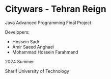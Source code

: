 # Citywars - Tehran Reign

Java Advanced Programming Final Project

Developers:

- Hossein Sadr
- Amir Saeed Anghaei
- Mohammad Hossein Farahmand

2024 Summer

Sharif University of Technology
